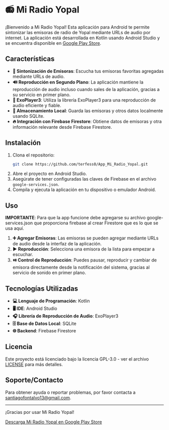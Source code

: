 # 📻 Mi Radio Yopal

¡Bienvenido a Mi Radio Yopal! Esta aplicación para Android te permite sintonizar las emisoras de radio de Yopal mediante URLs de audio por internet. La aplicación está desarrollada en Kotlin usando Android Studio y se encuentra disponible en [Google Play Store](https://play.google.com/store/apps/details?id=com.terfess.miradioyopal).

## Características

- **🎵 Sintonización de Emisoras**: Escucha tus emisoras favoritas agregadas mediante URLs de audio.
- **🔊 Reproducción en Segundo Plano**: La aplicación mantiene la reproducción de audio incluso cuando sales de la aplicación, gracias a su servicio en primer plano.
- **📱 ExoPlayer3**: Utiliza la librería ExoPlayer3 para una reproducción de audio eficiente y fiable.
- **💾 Almacenamiento Local**: Guarda las emisoras y otros datos localmente usando SQLite.
- **🔥 Integración con Firebase Firestore**: Obtiene datos de emisoras y otra información relevante desde Firebase Firestore.

## Instalación

1. Clona el repositorio:
    ```bash
    git clone https://github.com/terfess0/App_Mi_Radio_Yopal.git
    ```
2. Abre el proyecto en Android Studio.
3. Asegúrate de tener configuradas las claves de Firebase en el archivo `google-services.json`.
4. Compila y ejecuta la aplicación en tu dispositivo o emulador Android.

## Uso
**IMPORTANTE**: Para que la app funcione debe agregarse su archivo google-services.json que proporciona firebase al crear Firestore que es lo que se usa aquí.

1. **➕ Agregar Emisoras**: Las emisoras se pueden agregar mediante URLs de audio desde la interfaz de la aplicación.
2. **▶️ Reproducción**: Selecciona una emisora de la lista para empezar a escuchar.
3. **⏯️ Control de Reproducción**: Puedes pausar, reproducir y cambiar de emisora directamente desde la notificación del sistema, gracias al servicio de sonido en primer plano.

## Tecnologías Utilizadas

- **💻 Lenguaje de Programación**: Kotlin
- **🖥️ IDE**: Android Studio
- **🎧 Librería de Reproducción de Audio**: ExoPlayer3
- **🗄️ Base de Datos Local**: SQLite
- **🌐 Backend**: Firebase Firestore

## Licencia

Este proyecto está licenciado bajo la licencia GPL-3.0 - ver el archivo [LICENSE](./LICENSE) para más detalles.

## Soporte/Contacto

Para obtener ayuda o reportar problemas, por favor contacta a [santiagofontalvo13@gmail.com](mailto:santiagofontalvo13@gmail.com).

---

¡Gracias por usar Mi Radio Yopal!

[Descarga Mi Radio Yopal en Google Play Store](https://play.google.com/store/apps/details?id=com.terfess.miradioyopal)
